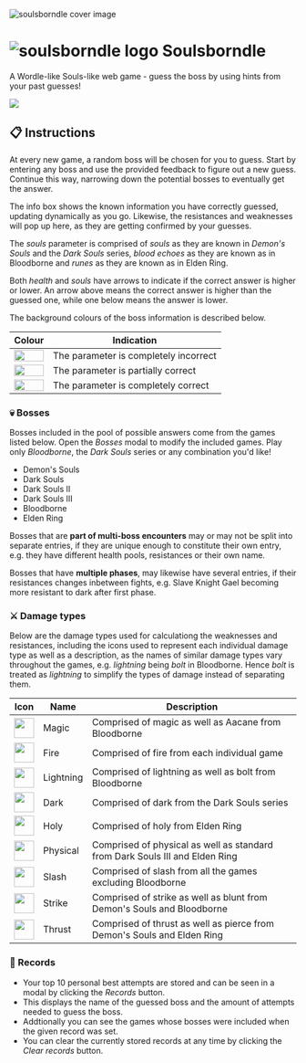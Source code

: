 ![soulsborndle cover image](https://github.com/malthesers/soulsborndle/blob/main/public/docs/readme-cover.png)

# ![soulsborndle logo](https://github.com/malthesers/soulsborndle/blob/main/public/favicon-32x32.png) Soulsborndle

A Wordle-like Souls-like web game - guess the boss by using hints from your past guesses!

[![](https://github.com/malthesers/soulsborndle/blob/main/public/docs/new-game-link.png)](https://malthesers.github.io/soulsborndle/)

## 📋 Instructions

At every new game, a random boss will be chosen for you to guess. Start by entering any boss and use the provided feedback to figure out a new guess. Continue this way, narrowing down the potential bosses to eventually get the answer.

The info box shows the known information you have correctly guessed, updating dynamically as you go. Likewise, the resistances and weaknesses will pop up here, as they are getting confirmed by your guesses.

The _souls_ parameter is comprised of _souls_ as they are known in _Demon's Souls_ and the _Dark Souls_ series, _blood echoes_ as they are known as in Bloodborne and _runes_ as they are known as in Elden Ring.

Both _health_ and _souls_ have arrows to indicate if the correct answer is higher or lower. An arrow above means the correct answer is higher than the guessed one, while one below means the answer is lower.

The background colours of the boss information is described below.

| Colour | Indication |
| - | - |
| <picture style="display: block; width:100%"><img src="https://github.com/malthesers/soulsborndle/blob/main/public/docs/bg-incorrect.png" style="display: block; width:100%"></picture> | The parameter is completely incorrect |
| <picture style="display: block; width:100%"><img src="https://github.com/malthesers/soulsborndle/blob/main/public/docs/bg-partial.png" style="display: block; width:100%"></picture> | The parameter is partially correct |
| <picture style="display: block; width:100%"><img src="https://github.com/malthesers/soulsborndle/blob/main/public/docs/bg-correct.png" style="display: block; width:100%"></picture> | The parameter is completely correct |

### 💀 Bosses

Bosses included in the pool of possible answers come from the games listed below. Open the _Bosses_ modal to modify the included games. Play only _Bloodborne_, the _Dark Souls_ series or any combination you'd like!

- Demon's Souls
- Dark Souls
- Dark Souls II
- Dark Souls III
- Bloodborne
- Elden Ring

Bosses that are **part of multi-boss encounters** may or may not be split into separate entries, if they are unique enough to constitute their own entry, e.g. they have different health pools, resistances or their own name.

Bosses that have **multiple phases**, may likewise have several entries, if their resistances changes inbetween fights, e.g. Slave Knight Gael becoming more resistant to dark after first phase.

### ⚔️ Damage types

Below are the damage types used for calculationg the weaknesses and resistances, including the icons used to represent each individual damage type as well as a description, as the names of similar damage types vary throughout the games, e.g. _lightning_ being _bolt_ in Bloodborne. Hence _bolt_ is treated as _lightning_ to simplify the types of damage instead of separating them.

| Icon | Name | Description |
| - | - | - |
| <img src="https://github.com/malthesers/soulsborndle/blob/main/public/icons/magic.svg" width="35" height="35">  | Magic | Comprised of magic as well as Aacane from Bloodborne |
| <img src="https://github.com/malthesers/soulsborndle/blob/main/public/icons/fire.svg" width="35" height="35">  | Fire | Comprised of fire from each individual game |
| <img src="https://github.com/malthesers/soulsborndle/blob/main/public/icons/lightning.svg" width="35" height="35">  | Lightning | Comprised of lightning as well as bolt from Bloodborne |
| <img src="https://github.com/malthesers/soulsborndle/blob/main/public/icons/dark.svg" width="35" height="35">  | Dark | Comprised of dark from the Dark Souls series |
| <img src="https://github.com/malthesers/soulsborndle/blob/main/public/icons/holy.svg" width="35" height="35">  | Holy | Comprised of holy from Elden Ring |
| <img src="https://github.com/malthesers/soulsborndle/blob/main/public/icons/physical.svg" width="35" height="35">  | Physical | Comprised of physical as well as standard from Dark Souls III and Elden Ring |
| <img src="https://github.com/malthesers/soulsborndle/blob/main/public/icons/slash.svg" width="35" height="35">  | Slash | Comprised of slash from all the games excluding Bloodborne |
| <img src="https://github.com/malthesers/soulsborndle/blob/main/public/icons/strike.svg" width="35" height="35">  | Strike | Comprised of strike as well as blunt from Demon's Souls and Bloodborne |
| <img src="https://github.com/malthesers/soulsborndle/blob/main/public/icons/thrust.svg" width="35" height="35">  | Thrust | Comprised of thrust as well as pierce from Demon's Souls and Elden Ring |

### 🥇 Records

- Your top 10 personal best attempts are stored and can be seen in a modal by clicking the _Records_ button.
- This displays the name of the guessed boss and the amount of attempts needed to guess the boss.
- Addtionally you can see the games whose bosses were included when the given record was set.
- You can clear the currently stored records at any time by clicking the _Clear records_ button.
